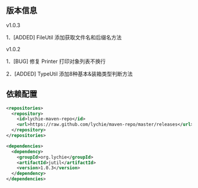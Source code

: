 ## 版本信息 ##

v1.0.3

1．[ADDED] FileUtil 添加获取文件名和后缀名方法

v1.0.2

1．[BUG] 修复 Printer 打印对象列表不换行

2．[ADDED] TypeUtil 添加8种基本&装箱类型判断方法

## 依赖配置 ##

```xml
<repositories>
  <repository>
    <id>lychie-maven-repo</id>
    <url>https://raw.github.com/lychie/maven-repo/master/releases</url>
  </repository>
</repositories>

<dependencies>
  <dependency>
    <groupId>org.lychie</groupId>
    <artifactId>jutil</artifactId>
    <version>1.0.3</version>
  </dependency>
</dependencies>
```